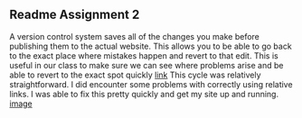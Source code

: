 ## Readme Assignment 2
A version control system saves all of the changes you make before publishing them to the actual website. This allows you to be able to go back to the exact place where mistakes happen and revert to that edit. This is useful in our class to make sure we can see where problems arise and be able to revert to the exact spot quickly
[link](response.txt)
This cycle was relatively straightforward. I did encounter some problems with correctly using relative links. I was able to fix this pretty quickly and get my site up and running.
[image](progressScreenshot.png)
